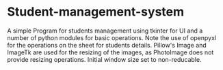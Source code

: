# Student-management-system
A simple Program for students management using tkinter for UI and a number of python modules for basic operations.
Note the use of openpyxl for the operations on the sheet for students details.
Pillow's Image and ImageTk are used for the resizing of the images, as PhotoImage does not provide resizing operations.
Initial window size set to non-reducable.
